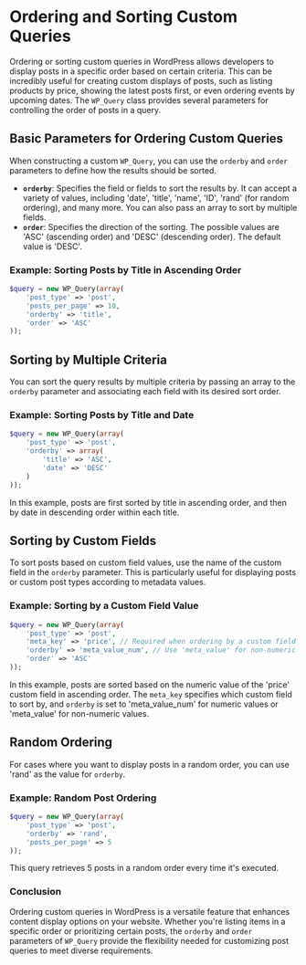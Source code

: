 # Ordering and Sorting Custom Queries

Ordering or sorting custom queries in WordPress allows developers to display posts in a specific order based on certain criteria. This can be incredibly useful for creating custom displays of posts, such as listing products by price, showing the latest posts first, or even ordering events by upcoming dates. The `WP_Query` class provides several parameters for controlling the order of posts in a query.

## Basic Parameters for Ordering Custom Queries

When constructing a custom `WP_Query`, you can use the `orderby` and `order` parameters to define how the results should be sorted.

- **`orderby`**: Specifies the field or fields to sort the results by. It can accept a variety of values, including 'date', 'title', 'name', 'ID', 'rand' (for random ordering), and many more. You can also pass an array to sort by multiple fields.
- **`order`**: Specifies the direction of the sorting. The possible values are 'ASC' (ascending order) and 'DESC' (descending order). The default value is 'DESC'.

### Example: Sorting Posts by Title in Ascending Order

```php
$query = new WP_Query(array(
    'post_type' => 'post',
    'posts_per_page' => 10,
    'orderby' => 'title',
    'order' => 'ASC'
));
```

## Sorting by Multiple Criteria

You can sort the query results by multiple criteria by passing an array to the `orderby` parameter and associating each field with its desired sort order.

### Example: Sorting Posts by Title and Date

```php
$query = new WP_Query(array(
    'post_type' => 'post',
    'orderby' => array(
        'title' => 'ASC',
        'date' => 'DESC'
    )
));
```

In this example, posts are first sorted by title in ascending order, and then by date in descending order within each title.

## Sorting by Custom Fields

To sort posts based on custom field values, use the name of the custom field in the `orderby` parameter. This is particularly useful for displaying posts or custom post types according to metadata values.

### Example: Sorting by a Custom Field Value

```php
$query = new WP_Query(array(
    'post_type' => 'post',
    'meta_key' => 'price', // Required when ordering by a custom field
    'orderby' => 'meta_value_num', // Use 'meta_value' for non-numeric fields
    'order' => 'ASC'
));
```

In this example, posts are sorted based on the numeric value of the 'price' custom field in ascending order. The `meta_key` specifies which custom field to sort by, and `orderby` is set to 'meta_value_num' for numeric values or 'meta_value' for non-numeric values.

## Random Ordering

For cases where you want to display posts in a random order, you can use 'rand' as the value for `orderby`.

### Example: Random Post Ordering

```php
$query = new WP_Query(array(
    'post_type' => 'post',
    'orderby' => 'rand',
    'posts_per_page' => 5
));
```

This query retrieves 5 posts in a random order every time it's executed.

### Conclusion

Ordering custom queries in WordPress is a versatile feature that enhances content display options on your website. Whether you're listing items in a specific order or prioritizing certain posts, the `orderby` and `order` parameters of `WP_Query` provide the flexibility needed for customizing post queries to meet diverse requirements.
